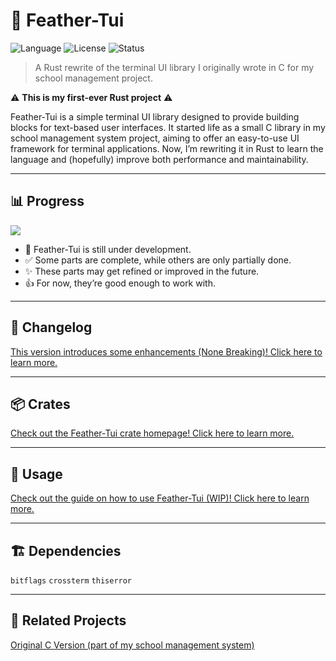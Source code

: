 # 🦀 Feather-Tui

![Language](https://img.shields.io/badge/language-Rust-orange?logo=rust)
![License](https://img.shields.io/badge/license-MIT-blue)
![Status](https://img.shields.io/badge/status-WIP-yellow)

> A Rust rewrite of the terminal UI library I originally wrote in C for my school management project.

⚠️ **This is my first-ever Rust project** ⚠️  


Feather-Tui is a simple terminal UI library designed to provide building blocks for text-based user interfaces. It started life as a small C library in my school management system project, aiming to offer an easy-to-use UI framework for terminal applications. Now, I’m rewriting it in Rust to learn the language and (hopefully) improve both performance and maintainability.

---

## 📊 Progress

![](https://geps.dev/progress/80)

* 🚧 Feather-Tui is still under development.  
* ✅ Some parts are complete, while others are only partially done.  
* ✨ These parts may get refined or improved in the future.  
* 👍 For now, they’re good enough to work with.  

---

## 📝 Changelog

[This version introduces some enhancements (None Breaking)! Click here to learn more.](https://github.com/Nongtajkrub/Feather-Tui/wiki/Changes#v102)

---

## 📦 Crates

[Check out the Feather-Tui crate homepage! Click here to learn more.](https://crates.io/crates/feather-tui)

---

## 🚀 Usage

[Check out the guide on how to use Feather-Tui (WIP)! Click here to learn more.](https://github.com/Nongtajkrub/Feather-Tui/wiki/Guide)

---

## 🏗️ Dependencies

`bitflags` `crossterm` `thiserror`

---

## 🌱 Related Projects

[Original C Version (part of my school management system)](https://github.com/nongtajkrub/school-management)
